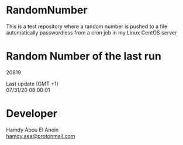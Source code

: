 # RandomNumber    
This is a test repository where a random number is pushed to a file automatically passwordless from a cron job in my Linux CentOS server    
# Random Number of the last run   
20819
      
Last update (GMT +1)    
07/31/20 08:00:01
# Developer    
Hamdy Abou El Anein   
hamdy.aea@protonmail.com
